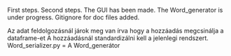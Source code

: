 First steps.
Second steps.
The GUI has been made.
The Word_generator is under progress.
Gitignore for doc files added.

Az adat feldolgozásnál járok meg van írva hogy a hozzáadás megcsinálja a dataframe-et
A hozzáadásnál standardizálni kell a jelenlegi rendszert.
Word_serializer.py = A Word_generátor